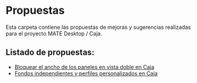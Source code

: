 # Propuestas

Esta carpeta contiene las propuestas de mejoras y sugerencias realizadas para el proyecto MATE Desktop / Caja.

## Listado de propuestas:

- [Bloquear el ancho de los paneles en vista doble en Caja](bloquear-ancho-paneles-caja.md)
- [Fondos independientes y perfiles personalizados en Caja](fondos-independientes-perfil-caja.md)
